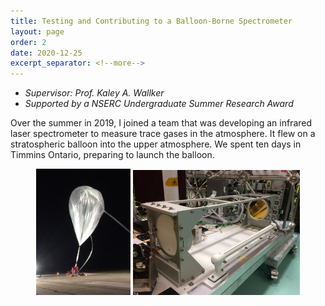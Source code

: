 ```yaml
---
title: Testing and Contributing to a Balloon-Borne Spectrometer
layout: page
order: 2
date: 2020-12-25
excerpt_separator: <!--more-->
---
```

- *Supervisor: Prof. Kaley A. Wallker*
- *Supported by a NSERC Undergraduate Summer Research Award*

Over the summer in 2019, I joined a team that was developing an infrared laser spectrometer to measure trace gases in the atmosphere.  It flew on a stratospheric balloon into the upper atmosphere.  We spent ten days in Timmins Ontario, preparing to launch the balloon.

<center>
<img src = "/assets/balloon.JPG" width = "30%" padding = "10px">    <img src = "/assets/instrument.JPG" width = "53%">
</center>


<!--more-->
